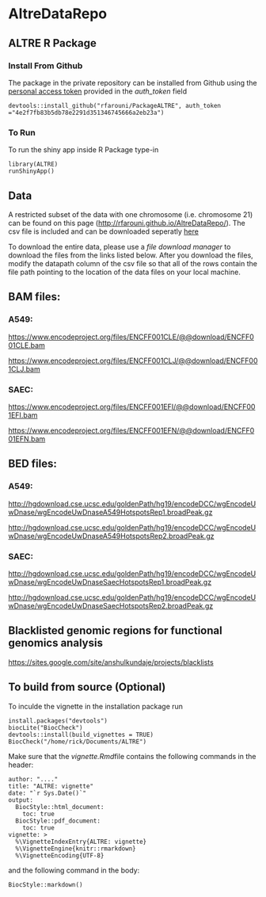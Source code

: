 # AltreDataRepo

## ALTRE R Package

### Install From Github

The package in the private repository can be installed from Github using the [personal access token](https://github.com/settings/tokens) provided in the *auth_token* field

```{R}
devtools::install_github("rfarouni/PackageALTRE", auth_token ="4e2f7fb83b5db78e2291d351346745666a2eb23a")
```

### To Run

To run the shiny app inside R Package type-in

```{R}
library(ALTRE)
runShinyApp()
```



## Data

A restricted subset of the data with one chromosome (i.e. chromosome 21) can be found on this page (http://rfarouni.github.io/AltreDataRepo/). The  csv file is included and can be downloaded seperatly [here](https://raw.githubusercontent.com/rfarouni/AltreDataRepo/master/DNaseEncodeWindows.csv)


To download the entire data, please use a *file download manager* to download the files from the links listed below. After you download the files, modify the datapath column of the csv file so that all of the rows contain the file path pointing to the location of the data files on your local machine.

## BAM files:

### A549:
https://www.encodeproject.org/files/ENCFF001CLE/@@download/ENCFF001CLE.bam

https://www.encodeproject.org/files/ENCFF001CLJ/@@download/ENCFF001CLJ.bam
 
### SAEC:
https://www.encodeproject.org/files/ENCFF001EFI/@@download/ENCFF001EFI.bam

https://www.encodeproject.org/files/ENCFF001EFN/@@download/ENCFF001EFN.bam

## BED files:

### A549: 
http://hgdownload.cse.ucsc.edu/goldenPath/hg19/encodeDCC/wgEncodeUwDnase/wgEncodeUwDnaseA549HotspotsRep1.broadPeak.gz

http://hgdownload.cse.ucsc.edu/goldenPath/hg19/encodeDCC/wgEncodeUwDnase/wgEncodeUwDnaseA549HotspotsRep2.broadPeak.gz


### SAEC:
http://hgdownload.cse.ucsc.edu/goldenPath/hg19/encodeDCC/wgEncodeUwDnase/wgEncodeUwDnaseSaecHotspotsRep1.broadPeak.gz

http://hgdownload.cse.ucsc.edu/goldenPath/hg19/encodeDCC/wgEncodeUwDnase/wgEncodeUwDnaseSaecHotspotsRep2.broadPeak.gz

## Blacklisted genomic regions for functional genomics analysis

https://sites.google.com/site/anshulkundaje/projects/blacklists


##  To build from source (Optional)

To inculde the vignette in the installation package run

```{R}
install.packages("devtools")
biocLite("BiocCheck")
devtools::install(build_vignettes = TRUE)
BiocCheck("/home/rick/Documents/ALTRE")
```

Make sure that the *vignette.Rmd*file contains the following commands in the header:

```{R}
author: "...."
title: "ALTRE: vignette"
date: "`r Sys.Date()`"
output: 
  BiocStyle::html_document:
    toc: true
  BiocStyle::pdf_document:
    toc: true
vignette: >
  %\VignetteIndexEntry{ALTRE: vignette}
  %\VignetteEngine{knitr::rmarkdown}
  %\VignetteEncoding{UTF-8}
```

and the following command in the body:
```{R}
BiocStyle::markdown()
```


